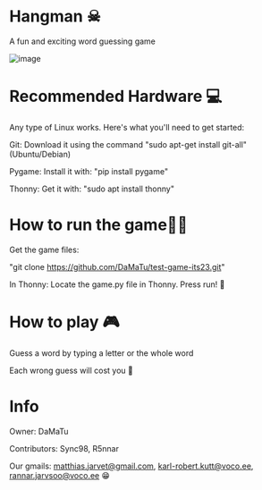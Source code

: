 # Hangman ☠

A fun and exciting word guessing game

![image](https://github.com/DaMaTu/test-game-its23/assets/72303125/110a646e-a720-49e3-92fd-11dc6fb44904)


# Recommended Hardware 💻

Any type of Linux works. Here's what you'll need to get started:

Git: Download it using the command "sudo apt-get install git-all" (Ubuntu/Debian)

Pygame: Install it with: "pip install pygame"

Thonny: Get it with: "sudo apt install thonny"

# How to run the game🏃‍♂️

Get the game files:

"git clone https://github.com/DaMaTu/test-game-its23.git"

In Thonny: Locate the game.py file in Thonny. Press run! 🎉

# How to play 🎮

Guess a word by typing a letter or the whole word

Each wrong guess will cost you 😬

# Info

Owner: DaMaTu

Contributors: Sync98, R5nnar

Our gmails: matthias.jarvet@gmail.com, karl-robert.kutt@voco.ee, rannar.jarvsoo@voco.ee 😁
